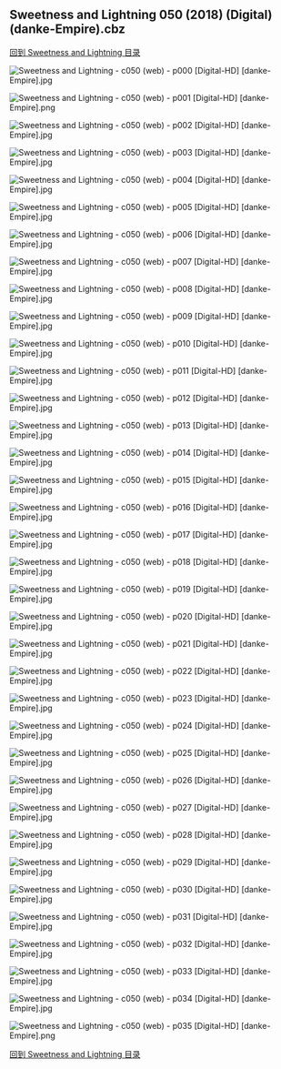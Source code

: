 ## Sweetness and Lightning 050 (2018) (Digital) (danke-Empire).cbz


[回到 Sweetness and Lightning 目录](https://github.com/alicewish/markdown/blob/master/series/Sweetness-Lightning.md)


![Sweetness and Lightning - c050 (web) - p000 [Digital-HD] [danke-Empire].jpg](https://wx1.sinaimg.cn/large/6a9fdecagy1fnlq0nmngbj21j82cwtqs.jpg)

![Sweetness and Lightning - c050 (web) - p001 [Digital-HD] [danke-Empire].png](https://wx1.sinaimg.cn/large/6a9fdecagy1fm6458ck6qj21j82cw0n7.jpg)

![Sweetness and Lightning - c050 (web) - p002 [Digital-HD] [danke-Empire].jpg](https://wx1.sinaimg.cn/large/6a9fdecagy1fnlpy6a6plj21kw28ze4j.jpg)

![Sweetness and Lightning - c050 (web) - p003 [Digital-HD] [danke-Empire].jpg](https://wx1.sinaimg.cn/large/6a9fdecagy1fnlpztpumuj21kw28zb29.jpg)

![Sweetness and Lightning - c050 (web) - p004 [Digital-HD] [danke-Empire].jpg](https://wx1.sinaimg.cn/large/6a9fdecagy1fnlpx6hz0ij21kw28zb29.jpg)

![Sweetness and Lightning - c050 (web) - p005 [Digital-HD] [danke-Empire].jpg](https://wx1.sinaimg.cn/large/6a9fdecagy1fnlq0ce07uj21kw28ze81.jpg)

![Sweetness and Lightning - c050 (web) - p006 [Digital-HD] [danke-Empire].jpg](https://wx1.sinaimg.cn/large/6a9fdecagy1fnlpzgfp7nj21kw28zb05.jpg)

![Sweetness and Lightning - c050 (web) - p007 [Digital-HD] [danke-Empire].jpg](https://wx1.sinaimg.cn/large/6a9fdecagy1fnlpyj0gw0j21kw28ze81.jpg)

![Sweetness and Lightning - c050 (web) - p008 [Digital-HD] [danke-Empire].jpg](https://wx1.sinaimg.cn/large/6a9fdecagy1fnlq15m0xfj21kw28z4qp.jpg)

![Sweetness and Lightning - c050 (web) - p009 [Digital-HD] [danke-Empire].jpg](https://wx1.sinaimg.cn/large/6a9fdecagy1fnlpxmcw6xj21kw28zhdt.jpg)

![Sweetness and Lightning - c050 (web) - p010 [Digital-HD] [danke-Empire].jpg](https://wx1.sinaimg.cn/large/6a9fdecagy1fnlpy9qu1oj21kw28z7sr.jpg)

![Sweetness and Lightning - c050 (web) - p011 [Digital-HD] [danke-Empire].jpg](https://wx1.sinaimg.cn/large/6a9fdecagy1fnlpzpjowxj21kw28ze81.jpg)

![Sweetness and Lightning - c050 (web) - p012 [Digital-HD] [danke-Empire].jpg](https://wx1.sinaimg.cn/large/6a9fdecagy1fnlq0kaa9sj21kw28zb29.jpg)

![Sweetness and Lightning - c050 (web) - p013 [Digital-HD] [danke-Empire].jpg](https://wx1.sinaimg.cn/large/6a9fdecagy1fnlpwrsgdzj21kw28z7wh.jpg)

![Sweetness and Lightning - c050 (web) - p014 [Digital-HD] [danke-Empire].jpg](https://wx1.sinaimg.cn/large/6a9fdecagy1fnlpz8mhxbj21kw28z1kx.jpg)

![Sweetness and Lightning - c050 (web) - p015 [Digital-HD] [danke-Empire].jpg](https://wx1.sinaimg.cn/large/6a9fdecagy1fnlpyzzux7j21kw28z1kx.jpg)

![Sweetness and Lightning - c050 (web) - p016 [Digital-HD] [danke-Empire].jpg](https://wx1.sinaimg.cn/large/6a9fdecagy1fnlpxeibrej21kw28z1dw.jpg)

![Sweetness and Lightning - c050 (web) - p017 [Digital-HD] [danke-Empire].jpg](https://wx1.sinaimg.cn/large/6a9fdecagy1fnlq02c33mj21kw28z4qp.jpg)

![Sweetness and Lightning - c050 (web) - p018 [Digital-HD] [danke-Empire].jpg](https://wx1.sinaimg.cn/large/6a9fdecagy1fnlpxx88w9j21kw28z4qp.jpg)

![Sweetness and Lightning - c050 (web) - p019 [Digital-HD] [danke-Empire].jpg](https://wx1.sinaimg.cn/large/6a9fdecagy1fnlpz3tiexj21kw28ztwd.jpg)

![Sweetness and Lightning - c050 (web) - p020 [Digital-HD] [danke-Empire].jpg](https://wx1.sinaimg.cn/large/6a9fdecagy1fnlpwy8h7rj21kw28z1kx.jpg)

![Sweetness and Lightning - c050 (web) - p021 [Digital-HD] [danke-Empire].jpg](https://wx1.sinaimg.cn/large/6a9fdecagy1fnlq0g7jk1j21kw28zb29.jpg)

![Sweetness and Lightning - c050 (web) - p022 [Digital-HD] [danke-Empire].jpg](https://wx1.sinaimg.cn/large/6a9fdecagy1fnlpzkyoodj21kw28ze81.jpg)

![Sweetness and Lightning - c050 (web) - p023 [Digital-HD] [danke-Empire].jpg](https://wx1.sinaimg.cn/large/6a9fdecagy1fnlpyeyqamj21kw28z1kx.jpg)

![Sweetness and Lightning - c050 (web) - p024 [Digital-HD] [danke-Empire].jpg](https://wx1.sinaimg.cn/large/6a9fdecagy1fnlq07bijej21kw28z7wh.jpg)

![Sweetness and Lightning - c050 (web) - p025 [Digital-HD] [danke-Empire].jpg](https://wx1.sinaimg.cn/large/6a9fdecagy1fnlpxankgkj21kw28z7wh.jpg)

![Sweetness and Lightning - c050 (web) - p026 [Digital-HD] [danke-Empire].jpg](https://wx1.sinaimg.cn/large/6a9fdecagy1fnlpyvx9cmj21kw28z1kx.jpg)

![Sweetness and Lightning - c050 (web) - p027 [Digital-HD] [danke-Empire].jpg](https://wx1.sinaimg.cn/large/6a9fdecagy1fnlpzciqqaj21kw28zx51.jpg)

![Sweetness and Lightning - c050 (web) - p028 [Digital-HD] [danke-Empire].jpg](https://wx1.sinaimg.cn/large/6a9fdecagy1fnlpxrg3ooj21kw28z4qp.jpg)

![Sweetness and Lightning - c050 (web) - p029 [Digital-HD] [danke-Empire].jpg](https://wx1.sinaimg.cn/large/6a9fdecagy1fnlq115qdnj21kw28z7wh.jpg)

![Sweetness and Lightning - c050 (web) - p030 [Digital-HD] [danke-Empire].jpg](https://wx1.sinaimg.cn/large/6a9fdecagy1fnlpzxr1s2j21kw28z1k0.jpg)

![Sweetness and Lightning - c050 (web) - p031 [Digital-HD] [danke-Empire].jpg](https://wx1.sinaimg.cn/large/6a9fdecagy1fnlpy2l1hvj21kw28zu0x.jpg)

![Sweetness and Lightning - c050 (web) - p032 [Digital-HD] [danke-Empire].jpg](https://wx1.sinaimg.cn/large/6a9fdecagy1fnlpwjy1w4j21kw28ze53.jpg)

![Sweetness and Lightning - c050 (web) - p033 [Digital-HD] [danke-Empire].jpg](https://wx1.sinaimg.cn/large/6a9fdecagy1fnlq0w3a26j21kw28z7wh.jpg)

![Sweetness and Lightning - c050 (web) - p034 [Digital-HD] [danke-Empire].jpg](https://wx1.sinaimg.cn/large/6a9fdecagy1fnlpynivyrj21kw28z1iv.jpg)

![Sweetness and Lightning - c050 (web) - p035 [Digital-HD] [danke-Empire].png](https://wx1.sinaimg.cn/large/6a9fdecagy1flwuri7xzij21kw28z0ou.jpg)

[回到 Sweetness and Lightning 目录](https://github.com/alicewish/markdown/blob/master/series/Sweetness-Lightning.md)

